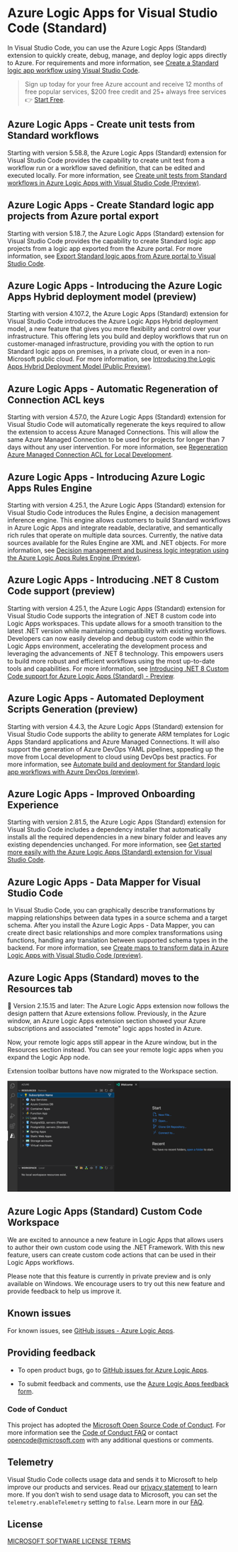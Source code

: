 # Azure Logic Apps for Visual Studio Code (Standard)

In Visual Studio Code, you can use the Azure Logic Apps (Standard) extension to quickly create, debug, manage, and deploy logic apps directly to Azure. For requirements and more information, see [Create a Standard logic app workflow using Visual Studio Code](https://go.microsoft.com/fwlink/?linkid=2222287).

> Sign up today for your free Azure account and receive 12 months of free popular services, $200 free credit and 25+ always free services 👉 [Start Free](https://azure.microsoft.com/free/open-source).

## Azure Logic Apps - Create unit tests from Standard workflows

Starting with version 5.58.8, the Azure Logic Apps (Standard) extension for Visual Studio Code provides the capability to create unit test from a workflow run or a workflow saved definition, that can be edited and executed locally. For more information, see [Create unit tests from Standard workflows in Azure Logic Apps with Visual Studio Code (Preview)](https://go.microsoft.com/fwlink/?linkid=2316916).

## Azure Logic Apps - Create Standard logic app projects from Azure portal export

Starting with version 5.18.7, the Azure Logic Apps (Standard) extension for Visual Studio Code provides the capability to create Standard logic app projects from a logic app exported from the Azure portal. For more information, see [Export Standard logic apps from Azure portal to Visual Studio Code](https://go.microsoft.com/fwlink/?linkid=2304930).

## Azure Logic Apps - Introducing the Azure Logic Apps Hybrid deployment model (preview)

Starting with version 4.107.2, the Azure Logic Apps (Standard) extension for Visual Studio Code introduces the Azure Logic Apps Hybrid deployment model, a new feature that gives you more flexibility and control over your infrastructure. This offering lets you build and deploy workflows that run on customer-managed infrastructure, providing you with the option to run Standard logic apps on premises, in a private cloud, or even in a non-Microsoft public cloud. For more information, see [Introducing the Logic Apps Hybrid Deployment Model (Public Preview)](https://go.microsoft.com/fwlink/?linkid=2293544).

## Azure Logic Apps - Automatic Regeneration of Connection ACL keys

Starting with version 4.57.0, the Azure Logic Apps (Standard) extension for Visual Studio Code will automatically regenerate  the keys required to allow the extension to access Azure Managed Connections. This will allow the same Azure Managed Connection to be used for projects for longer than 7 days without any user intervention. For more information, see [Regeneration Azure Managed Connection ACL for Local Development](https://go.microsoft.com/fwlink/?linkid=2283427).

## Azure Logic Apps - Introducing Azure Logic Apps Rules Engine

Starting with version 4.25.1, the Azure Logic Apps (Standard) extension for Visual Studio Code introduces the Rules Engine, a decision management inference engine. This engine allows customers to build Standard workflows in Azure Logic Apps and integrate readable, declarative, and semantically rich rules that operate on multiple data sources. Currently, the native data sources available for the Rules Engine are XML and .NET objects. For more information, see [Decision management and business logic integration using the Azure Logic Apps Rules Engine (Preview)](https://go.microsoft.com/fwlink/?linkid=2279508).

## Azure Logic Apps - Introducing .NET 8 Custom Code support (preview)

Starting with version 4.25.1, the Azure Logic Apps (Standard) extension for Visual Studio Code supports the integration of .NET 8 custom code into Logic Apps workspaces. This update allows for a smooth transition to the latest .NET version while maintaining compatibility with existing workflows. Developers can now easily develop and debug custom code within the Logic Apps environment, accelerating the development process and leveraging the advancements of .NET 8 technology. This empowers users to build more robust and efficient workflows using the most up-to-date tools and capabilities. For more information, see [Introducing .NET 8 Custom Code support for Azure Logic Apps (Standard) - Preview](https://go.microsoft.com/fwlink/?linkid=2279312).

## Azure Logic Apps - Automated Deployment Scripts Generation (preview)

Starting with version 4.4.3, the Azure Logic Apps (Standard) extension for Visual Studio Code supports the ability to generate ARM templates for Logic Apps Standard applications and Azure Managed Connections. It will also support the generation of Azure DevOps YAML pipelines, sppeding up the move from Local development to cloud using DevOps best practics. For more information, see [Automate build and deployment for Standard logic app workflows with Azure DevOps (preview)](https://go.microsoft.com/fwlink/?linkid=2268158).

## Azure Logic Apps - Improved Onboarding Experience

Starting with version 2.81.5, the Azure Logic Apps (Standard) extension for Visual Studio Code includes a dependency installer that automatically installs all the required dependencies in a new binary folder and leaves any existing dependencies unchanged. For more information, see [Get started more easily with the Azure Logic Apps (Standard) extension for Visual Studio Code](https://go.microsoft.com/fwlink/?linkid=2254016).

## Azure Logic Apps - Data Mapper for Visual Studio Code

In Visual Studio Code, you can graphically describe transformations by mapping relationships between data types in a source schema and a target schema. After you install the Azure Logic Apps - Data Mapper, you can create direct basic relationships and more complex transformations using functions, handling any translation between supported schema types in the backend. For more information, see [Create maps to transform data in Azure Logic Apps with Visual Studio Code (preview)](https://go.microsoft.com/fwlink/?linkid=2234193).

## Azure Logic Apps (Standard) moves to the Resources tab

🎉 Version 2.15.15 and later: The Azure Logic Apps extension now follows the design pattern that Azure extensions follow. Previously, in the Azure window, an Azure Logic Apps extension section showed your Azure subscriptions and associated "remote" logic apps hosted in Azure.

Now, your remote logic apps still appear in the Azure window, but in the Resources section instead. You can see your remote logic apps when you expand the Logic App node.

Extension toolbar buttons have now migrated to the Workspace section.

![Azure Logic Apps in Resources tab.](/apps/vs-code-designer/src/assets/logicAppResources.png)

## Azure Logic Apps (Standard) Custom Code Workspace

We are excited to announce a new feature in Logic Apps that allows users to author their own custom code using the .NET Framework. With this new feature, users can create custom code actions that can be used in their Logic Apps workflows.

Please note that this feature is currently in private preview and is only available on Windows. We encourage users to try out this new feature and provide feedback to help us improve it.

## Known issues

For known issues, see [GitHub issues - Azure Logic Apps](https://github.com/Azure/LogicAppsUX/issues).

## Providing feedback

- To open product bugs, go to [GitHub issues for Azure Logic Apps](https://github.com/Azure/LogicAppsUX/issues).

- To submit feedback and comments, use the [Azure Logic Apps feedback form](https://aka.ms/lafeedback).

### Code of Conduct

This project has adopted the [Microsoft Open Source Code of Conduct](https://opensource.microsoft.com/codeofconduct/). For more information see the [Code of Conduct FAQ](https://opensource.microsoft.com/codeofconduct/faq/) or contact [opencode@microsoft.com](mailto:opencode@microsoft.com) with any additional questions or comments.

## Telemetry

Visual Studio Code collects usage data and sends it to Microsoft to help improve our products and services. Read our [privacy statement](https://go.microsoft.com/fwlink/?LinkID=528096&clcid=0x409) to learn more. If you don’t wish to send usage data to Microsoft, you can set the `telemetry.enableTelemetry` setting to `false`. Learn more in our [FAQ](https://code.visualstudio.com/docs/supporting/faq#_how-to-disable-telemetry-reporting).

## License

[MICROSOFT SOFTWARE LICENSE TERMS](https://raw.githubusercontent.com/Azure/logicapps/master/preview/LICENSE)
